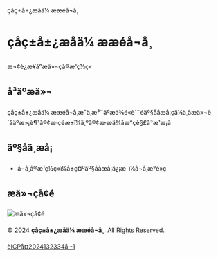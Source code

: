 çåç±å±¿æåä¼ æ­æéå¬å¸




çåç±å±¿æåä¼ æ­æéå¬å¸
====================================

æ¬¢è¿æ¥å°æä»¬çå®æ¹ç½ç«

å³äºæä»¬
------------

çåç±å±¿æåä¼ æ­æéå¬å¸æ¯ä¸æ³¨äºæä¾é«è´¨éäº§ååæå¡çä¼ä¸ãæä»¬è´åäºæ»¡è¶³å®¢æ·çéæ±ï¼ä¸ºå®¢æ·æä¾åæ°çè§£å³æ¹æ¡ã

äº§åä¸æå¡
---------------

* å¬å¸å®æ¹ç½ç«ï¼å±ç¤ºäº§ååæå¡ä¿¡æ¯ï¼å¬å¸æ°é»ç­

æä»¬çå¢é
---------------

![æä»¬çå¢é](team.jpg)

© 2024 **çåç±å±¿æåä¼ æ­æéå¬å¸**. All Rights Reserved.

[èICPå¤2024132334å·-1](https://beian.miit.gov.cn/)